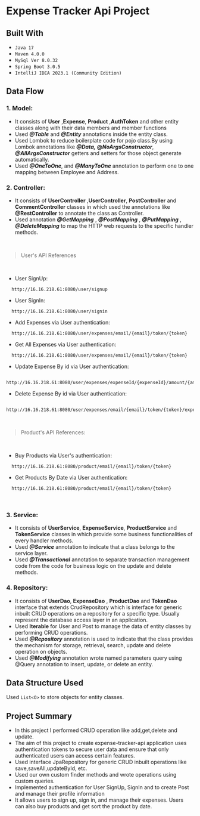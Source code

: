 # Expense Tracker Api Project

## Built With
* `Java 17`
* `Maven 4.0.0`
* `MySql Ver 8.0.32`
* `Spring Boot 3.0.5`
* `IntelliJ IDEA 2023.1 (Community Edition)`

## Data Flow


### 1. Model:
* It consists of **User** ,**Expense**, **Product** ,**AuthToken** and other entity classes along with their data members and member functions
* Used **_@Table_** and **_@Entity_** annotations inside the entity class.
* Used Lombok to reduce boilerplate code for pojo class.By using Lombok annotations like _**@Data,**_ **@_NoArgsConstructor_**, **_@AllArgsConstructor_** getters and setters for those object generate automatically.
* Used **_@OneToOne_**, and **_@ManyToOne_** annotation to perform one to one mapping between Employee and Address.

### 2. Controller:
* It consists of  **UserController** ,**UserController**, **PostController** and **CommentController** classes in which used the annotations like **@RestController** to annotate the class as Controller.
* Used annotation **_@GetMapping_** , **_@PostMapping_** , **_@PutMapping_** , **_@DeleteMapping_** to map the HTTP web requests to the specific handler methods.

<br>


>User's API References

<br>


*  User SignUp:
```*.sh-session
  http://16.16.218.61:8080/user/signup
```

* User SignIn:
```*.sh-session
  http://16.16.218.61:8080/user/signin
```

* Add Expenses via User authentication:
```*.sh-session
  http://16.16.218.61:8080/user/expenses/email/{email}/token/{token}
```

* Get All Expenses via User authentication:
```*.sh-session
  http://16.16.218.61:8080/user/expenses/email/{email}/token/{token}
```

* Update Expense By id via User authentication:
```*.sh-session
  http://16.16.218.61:8080/user/expenses/expenseId/{expenseId}/amount/{amount}
```

* Delete Expense By id via User authentication:
```*.sh-session
  http://16.16.218.61:8080/user/expenses/email/{email}/token/{token}/expenseId/{expenseId}
```


<br>

>Product's API References:

<br>

* Buy Products via User's authentication:
```*.sh-session
  http://16.16.218.61:8080/product/email/{email}/token/{token}
```

* Get Products By Date via User authentication:
```*.sh-session
  http://16.16.218.61:8080/product/email/{email}/token/{token}
```

<br>

### 3. Service:
* It consists of  **UserService**, **ExpenseService**, **ProductService** and **TokenService** classes in which provide some business functionalities of every handler methods.
* Used _**@Service**_ annotation to indicate that a class belongs to the service layer.
* Used **_@Transactional_** annotation to separate transaction management code from the code for business logic on the update and delete methods.

### 4. Repository:
* It consists of  **UserDao**, **ExpenseDao** , **ProductDao** and **TokenDao** interface that extends CrudRepository which is interface for generic inbuilt CRUD operations on a repository for a specific type. Usually represent the database access layer in an application.
* Used **Iterable** for User and Post to manage the data of entity classes by performing CRUD operations.
* Used _**@Repository**_ annotation is used to indicate that the class provides the mechanism for storage, retrieval, search, update and delete operation on objects.
* Used _**@Modifying**_ annotation wrote named parameters query using @Query annotation to insert, update, or delete an entity.

## Data Structure Used
Used `List<O>` to store objects for entity classes.

## Project Summary
* In this project I performed CRUD operation like add,get,delete and update.<br/>
* The aim of this project to create expense-tracker-api application uses authentication tokens to secure user data and ensure that only authenticated users can access certain features.
* Used interface JpaRepository for generic CRUD inbuilt operations like save,saveAll,updateById, etc.
* Used our own custom finder methods and wrote operations using custom queries.
* Implemented authentication for User SignUp, SignIn and to create Post and manage their profile information
* It allows users to sign up, sign in, and manage their expenses. Users can also buy products and get sort the product by date.
